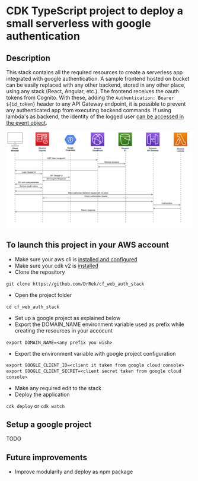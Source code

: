 # CDK TypeScript project to deploy a small serverless with google authentication

## Description
This stack contains all the required resources to create a serverless app integrated with google authentication.
A sample frontend hosted on bucket can be easily replaced with any other backend, stored in any other place, using any stack (React, Angular, etc.).
The frontend receives the oauth tokens from Cognito. With these, adding the `Authentication: Bearer ${id_token}` header to any API Gateway endpoint, it is possible to prevent any authenticated app from executing backend commands. If using lambda's as backend, the identity of the logged user [can be accessed in the event object](https://docs.aws.amazon.com/apigateway/latest/developerguide/apigateway-enable-cognito-user-pool.html).

![Preview Image](https://raw.githubusercontent.com/DrRek/cf_web_auth_stack/main/docs/resources/simplewebauth.png)

## To launch this project in your AWS account
* Make sure your aws cli is [installed and configured](https://docs.aws.amazon.com/cli/latest/userguide/getting-started-install.html)
* Make sure your cdk v2 is [installed](https://docs.aws.amazon.com/cdk/v2/guide/getting_started.html) 
* Clone the repository 

`git clone https://github.com/DrRek/cf_web_auth_stack`
* Open the project folder

`cd cf_web_auth_stack`
* Set up a google project as explained below
* Export the DOMAIN_NAME environment variable used as prefix while creating the resources in your accocunt

`export DOMAIN_NAME=<any prefix you wish>`
* Export the environment variable with google project configuration

```
export GOOGLE_CLIENT_ID=<client it taken from google cloud console>
export GOOGLE_CLIENT_SECRET=<client secret taken from google cloud console>
```
* Make any required edit to the stack
* Deploy the application

`cdk deploy` or `cdk watch`

## Setup a google project
TODO

## Future improvements
* Improve modularity and deploy as npm package

